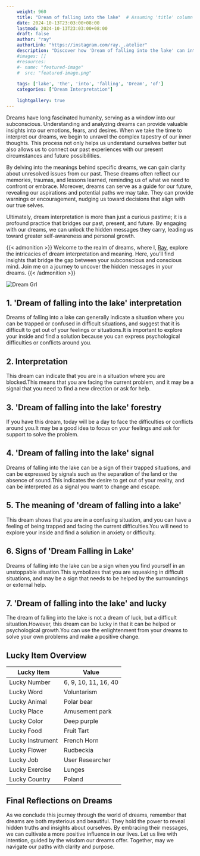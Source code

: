 ```yaml
---
    weight: 960
    title: "Dream of falling into the lake"  # Assuming 'title' column exists
    date: 2024-10-13T23:03:00+08:00
    lastmod: 2024-10-13T23:03:00+08:00
    draft: false
    author: "ray"
    authorLink: "https://instagram.com/ray._.atelier"
    description: "Discover how 'Dream of falling into the lake' can interpret your future and uncover its significant meanings in your life."
    #images: []
    #resources:
    #- name: "featured-image"
    #  src: "featured-image.png"
    
    tags: ['lake', 'the', 'into', 'falling', 'Dream', 'of']
    categories: ["Dream Interpretation"]
    
    lightgallery: true
---
```

    
Dreams have long fascinated humanity, serving as a window into our subconscious. Understanding and analyzing dreams can provide valuable insights into our emotions, fears, and desires. When we take the time to interpret our dreams, we begin to unravel the complex tapestry of our inner thoughts. This process not only helps us understand ourselves better but also allows us to connect our past experiences with our present circumstances and future possibilities.

By delving into the meanings behind specific dreams, we can gain clarity about unresolved issues from our past. These dreams often reflect our memories, traumas, and lessons learned, reminding us of what we need to confront or embrace. Moreover, dreams can serve as a guide for our future, revealing our aspirations and potential paths we may take. They can provide warnings or encouragement, nudging us toward decisions that align with our true selves.

Ultimately, dream interpretation is more than just a curious pastime; it is a profound practice that bridges our past, present, and future. By engaging with our dreams, we can unlock the hidden messages they carry, leading us toward greater self-awareness and personal growth.

{{< admonition >}}
Welcome to the realm of dreams, where I, [Ray](https://instagram.com/ray._.atelier), explore the intricacies of dream interpretation and meaning. Here, you’ll find insights that bridge the gap between your subconscious and conscious mind. Join me on a journey to uncover the hidden messages in your dreams.
{{< /admonition >}}

![Dream Grl](https://cdn.pixabay.com/photo/2017/11/02/03/35/gothic-2910057_1280.jpg "Dream Grl")

## 1. 'Dream of falling into the lake' interpretation
Dreams of falling into a lake can generally indicate a situation where you can be trapped or confused in difficult situations, and suggest that it is difficult to get out of your feelings or situations.It is important to explore your inside and find a solution because you can express psychological difficulties or conflicts around you.

## 2. Interpretation
This dream can indicate that you are in a situation where you are blocked.This means that you are facing the current problem, and it may be a signal that you need to find a new direction or ask for help.

## 3. 'Dream of falling into the lake' forestry
If you have this dream, today will be a day to face the difficulties or conflicts around you.It may be a good idea to focus on your feelings and ask for support to solve the problem.

## 4. 'Dream of falling into the lake' signal
Dreams of falling into the lake can be a sign of their trapped situations, and can be expressed by signals such as the separation of the land or the absence of sound.This indicates the desire to get out of your reality, and can be interpreted as a signal you want to change and escape.

## 5. The meaning of 'dream of falling into a lake'
This dream shows that you are in a confusing situation, and you can have a feeling of being trapped and facing the current difficulties.You will need to explore your inside and find a solution in anxiety or difficulty.

## 6. Signs of 'Dream Falling in Lake'
Dreams of falling into the lake can be a sign when you find yourself in an unstoppable situation.This symbolizes that you are squeaking in difficult situations, and may be a sign that needs to be helped by the surroundings or external help.

## 7. 'Dream of falling into the lake' and lucky
The dream of falling into the lake is not a dream of luck, but a difficult situation.However, this dream can be lucky in that it can be helped or psychological growth.You can use the enlightenment from your dreams to solve your own problems and make a positive change.

## Lucky Item Overview
| Lucky Item          | Value              |
|---------------|--------------------|
| Lucky Number        | 6, 9, 10, 11, 16, 40  |
| Lucky Word          | Voluntarism |
| Lucky Animal        | Polar bear |
| Lucky Place         | Amusement park     |
| Lucky Color         | Deep purple     |
| Lucky Food          | Fruit Tart      |
| Lucky Instrument    | French Horn |
| Lucky Flower        | Rudbeckia    |
| Lucky Job           | User Researcher       |
| Lucky Exercise      | Lunges  |
| Lucky Country       | Poland    |


##  Final Reflections on Dreams

As we conclude this journey through the world of dreams, remember that dreams are both mysterious and beautiful. They hold the power to reveal hidden truths and insights about ourselves. By embracing their messages, we can cultivate a more positive influence in our lives. Let us live with intention, guided by the wisdom our dreams offer. Together, may we navigate our paths with clarity and purpose.
